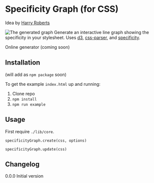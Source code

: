 # Specificity Graph (for CSS)
Idea by [Harry Roberts](http://csswizardry.com/2014/10/the-specificity-graph/)

![The generated graph](https://raw.githubusercontent.com/pocketjoso/specificity-graph/master/img/example-graph.png)
Generate an interactive line graph showing the specificity in your stylesheet. Uses [d3](https://github.com/mbostock/d3), [css-parser](https://github.com/reworkcss/css-parse), and [specificity](https://github.com/keeganstreet/specificity).

Online generator (coming soon)

## Installation
(will add as `npm package` soon)

To get the example `index.html` up and running:  
1. Clone repo  
2. `npm install`  
3. `npm run example`

## Usage
First require `./lib/core`.

`specificityGraph.create(css, options)`

`specificityGraph.update(css)`


## Changelog
0.0.0 Initial version  
